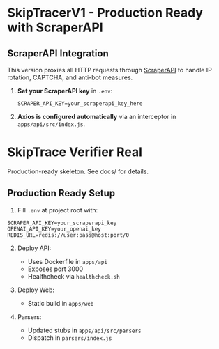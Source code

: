 # SkipTracerV1 - Production Ready with ScraperAPI

## ScraperAPI Integration

This version proxies all HTTP requests through [ScraperAPI](https://www.scraperapi.com) to handle IP rotation, CAPTCHA, and anti-bot measures.

1. **Set your ScraperAPI key** in `.env`:
   ```
   SCRAPER_API_KEY=your_scraperapi_key_here
   ```

2. **Axios is configured automatically** via an interceptor in `apps/api/src/index.js`.



# SkipTrace Verifier Real

Production-ready skeleton. See docs/ for details.

## Production Ready Setup

1. Fill `.env` at project root with:
```
SCRAPER_API_KEY=your_scraperapi_key
OPENAI_API_KEY=your_openai_key
REDIS_URL=redis://user:pass@host:port/0
```

2. Deploy API:
   - Uses Dockerfile in `apps/api`
   - Exposes port 3000
   - Healthcheck via `healthcheck.sh`

3. Deploy Web:
   - Static build in `apps/web`

4. Parsers:
   - Updated stubs in `apps/api/src/parsers`
   - Dispatch in `parsers/index.js`
